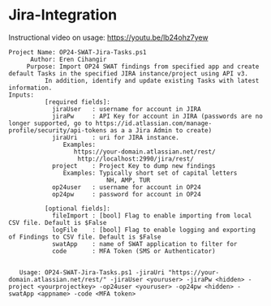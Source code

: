 # Jira-Integration

Instructional video on usage:
https://youtu.be/lb24ohz7yew

    Project Name: OP24-SWAT-Jira-Tasks.ps1
          Author: Eren Cihangir
         Purpose: Import OP24 SWAT findings from specified app and create default Tasks in the specified JIRA instance/project using API v3.
              In addition, identify and update existing Tasks with latest information.
    Inputs: 
              [required fields]:
                jiraUser   : username for account in JIRA
                jiraPw     : API Key for account in JIRA (passwords are no longer supported, go to https://id.atlassian.com/manage-profile/security/api-tokens as a a Jira Admin to create)
                jiraUri    : uri for JIRA instance. 
                   Examples:
                      https://your-domain.atlassian.net/rest/
                       http://localhost:2990/jira/rest/
                project    : Project Key to dump new findings
                   Examples: Typically short set of capital letters 
                               NH, AMP, TUR
                op24user   : username for account in OP24
                op24pw     : password for account in OP24
              
              [optional fields]:
                fileImport : [bool] Flag to enable importing from local CSV file. Default is $False
                logFile    : [bool] Flag to enable logging and exporting of Findings to CSV file. Default is $False
                swatApp    : name of SWAT application to filter for
				code       : MFA Token (SMS or Authenticator)


       Usage: OP24-SWAT-Jira-Tasks.ps1 -jiraUri "https://your-domain.atlassian.net/rest/" -jiraUser <youruser> -jiraPw <hidden> -project <yourprojectkey> -op24user <youruser> -op24pw <hidden> -swatApp <appname> -code <MFA token>
